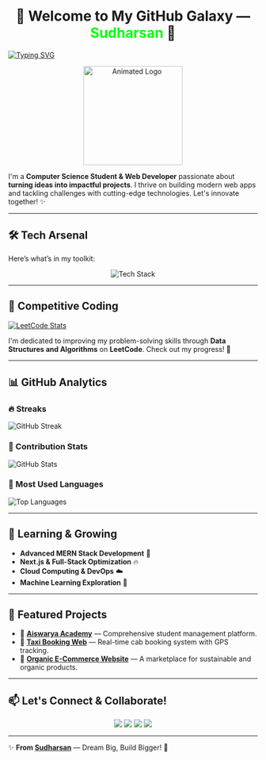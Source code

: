 <h1 align="center">🚀 Welcome to My GitHub Galaxy — <span style="color:#00FF00">Sudharsan</span> 🌌</h1>

[![Typing SVG](https://readme-typing-svg.demolab.com?font=Fira+Code&pause=1000&color=00FF00&width=435&lines=Hey+there!+I'm+Sudharsan;A+Full-Stack+Web+Developer;Crafting+Futuristic+Web+Apps;MERN+Stack+Enthusiast+💻)](https://git.io/typing-svg)

<p align="center">
  <img src="https://readme-components.vercel.app/api?component=logo&logo=github&text=Sudharsan&animation=spin&fill=black&textfill=00FF00" alt="Animated Logo" width="200"/>
</p>

I'm a **Computer Science Student & Web Developer** passionate about **turning ideas into impactful projects**. I thrive on building modern web apps and tackling challenges with cutting-edge technologies. Let's innovate together! ✨

---

## 🛠️ Tech Arsenal

Here’s what’s in my toolkit:

<p align="center">
  <img src="https://skillicons.dev/icons?i=html,css,js,react,nodejs,mongodb,docker,tailwind" alt="Tech Stack" />
</p>

---

## 🏅 Competitive Coding

[![LeetCode Stats](https://leetcard.jacoblin.cool/SUDHARSAN_CSBS?theme=dark&font=FiraCode)](https://leetcode.com/u/SUDHARSAN_CSBS/)

I'm dedicated to improving my problem-solving skills through **Data Structures and Algorithms** on **LeetCode**. Check out my progress! 🚀

---

## 📊 GitHub Analytics

### 🔥 Streaks
![GitHub Streak](https://streak-stats.demolab.com?user=SUDHARSAN-KSRCT&theme=radical&hide_border=true&background=0D1117&fire=00FF00&currStreakLabel=00FF00)

### 🚀 Contribution Stats
![GitHub Stats](https://github-readme-stats.vercel.app/api?username=SUDHARSAN-KSRCT&show_icons=true&theme=radical&hide_border=true&bg_color=0D1117&title_color=00FF00&icon_color=00FF00)

### 🌟 Most Used Languages
![Top Languages](https://github-readme-stats.vercel.app/api/top-langs/?username=SUDHARSAN-KSRCT&layout=compact&theme=radical&hide_border=true&bg_color=0D1117&title_color=00FF00)

---

## 🌱 Learning & Growing

- **Advanced MERN Stack Development** 💪
- **Next.js & Full-Stack Optimization** 🔥
- **Cloud Computing & DevOps** ☁️
- **Machine Learning Exploration** 🤖

---

## 🌟 Featured Projects

- 🚀 **[Aiswarya Academy](https://github.com/SUDHARSAN-KSRCT/Aiswarya-Academy)** — Comprehensive student management platform.
- 🚖 **[Taxi Booking Web](https://github.com/SUDHARSAN-KSRCT/Taxi-Booking-Web)** — Real-time cab booking system with GPS tracking.
- 🛒 **[Organic E-Commerce Website](https://github.com/SUDHARSAN-KSRCT/Organic-Ecommerce)** — A marketplace for sustainable and organic products.

---

## 📫 Let's Connect & Collaborate!

<p align="center">
  <a href="https://www.linkedin.com/in/yourprofile/" target="_blank"><img src="https://img.shields.io/badge/LinkedIn-0077B5?style=for-the-badge&logo=linkedin&logoColor=white"/></a>
  <a href="https://twitter.com/YourTwitterHandle" target="_blank"><img src="https://img.shields.io/badge/Twitter-1DA1F2?style=for-the-badge&logo=twitter&logoColor=white"/></a>
  <a href="mailto:your.email@gmail.com" target="_blank"><img src="https://img.shields.io/badge/Gmail-D14836?style=for-the-badge&logo=gmail&logoColor=white"/></a>
  <a href="https://yourportfolio.com" target="_blank"><img src="https://img.shields.io/badge/Portfolio-00FF00?style=for-the-badge&logo=google-chrome&logoColor=white"/></a>
</p>

---

✨ **From [Sudharsan](https://github.com/SUDHARSAN-KSRCT)** — Dream Big, Build Bigger! 🚀

